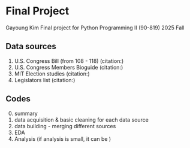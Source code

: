 # Final Project
Gayoung Kim
Final project for Python Programming II (90-819) 2025 Fall 


## Data sources
1. U.S. Congress Bill (from 108 - 118) (citation:)
2. U.S. Congress Members Bioguide (citation:) 
3. MIT Election studies (citation:)
4. Legislators list (citation:) 
    
## Codes
0. summary
1. data acquisition & basic cleaning for each data source
2. data building - merging different sources
3. EDA
4. Analysis (if analysis is small, it can be )
